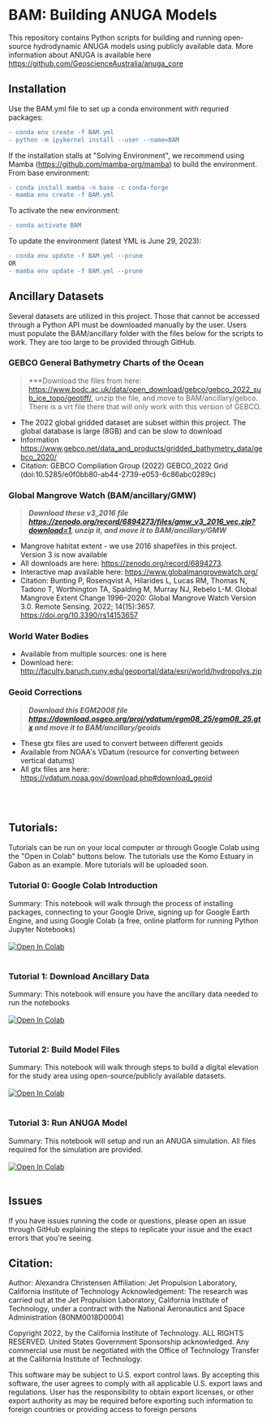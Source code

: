 # BAM: Building ANUGA Models 

This repository contains Python scripts for building and running open-source hydrodynamic ANUGA models using publicly available data. More information about ANUGA is available here https://github.com/GeoscienceAustralia/anuga_core


## Installation

Use the BAM.yml file to set up a conda environment with requried packages:
```diff
- conda env create -f BAM.yml
- python -m ipykernel install --user --name=BAM
```

If the installation stalls at "Solving Environment", we recommend using Mamba (https://github.com/mamba-org/mamba) to build the environment. From base environment:

``` diff
- conda install mamba -n base -c conda-forge
- mamba env create -f BAM.yml
```

To activate the new environment:
``` diff
- conda activate BAM
```

To update the environment (latest YML is June 29, 2023):
```diff
- conda env update -f BAM.yml --prune
OR
- mamba env update -f BAM.yml --prune
```

## Ancillary Datasets

Several datasets are utilized in this project. Those that cannot be accessed through a Python API must be downloaded manually by the user. Users must populate the BAM/ancillary folder with the files below for the scripts to work. They are too large to be provided through GitHub.

### GEBCO General Bathymetry Charts of the Ocean
> ***Download the files from here: https://www.bodc.ac.uk/data/open_download/gebco/gebco_2022_sub_ice_topo/geotiff/, unzip the file, and move to BAM/ancillary/gebco. There is a vrt file there that will only work with this version of GEBCO.
 - The 2022 global gridded dataset are subset within this project. The global database is large (8GB) and can be slow to download
 - Information https://www.gebco.net/data_and_products/gridded_bathymetry_data/gebco_2020/
 - Citation: GEBCO Compilation Group (2022) GEBCO_2022 Grid (doi:10.5285/e0f0bb80-ab44-2739-e053-6c86abc0289c)
 
### Global Mangrove Watch (BAM/ancillary/GMW)
> ***Download these v3_2016 file https://zenodo.org/record/6894273/files/gmw_v3_2016_vec.zip?download=1, unzip it, and move it to BAM/ancillary/GMW***
 - Mangrove habitat extent - we use 2016 shapefiles in this project. Version 3 is now available
 - All downloads are here: https://zenodo.org/record/6894273. 
 - Interactive map available here: https://www.globalmangrovewatch.org/
 - Citation: Bunting P, Rosenqvist A, Hilarides L, Lucas RM, Thomas N, Tadono T, Worthington TA, Spalding M, Murray NJ, Rebelo L-M. Global Mangrove Extent Change 1996–2020: Global Mangrove Watch Version 3.0. Remote Sensing. 2022; 14(15):3657. https://doi.org/10.3390/rs14153657 

### World Water Bodies
- Available from multiple sources: one is here
- Download here: http://faculty.baruch.cuny.edu/geoportal/data/esri/world/hydropolys.zip

### Geoid Corrections
> ***Download this EGM2008 file https://download.osgeo.org/proj/vdatum/egm08_25/egm08_25.gtx and move it to BAM/ancillary/geoids***
- These gtx files are used to convert between different geoids
- Available from NOAA's VDatum (resource for converting between vertical datums)
- All gtx files are here: https://vdatum.noaa.gov/download.php#download_geoid

 <br></br>



## Tutorials: 
Tutorials can be run on your local computer or through Google Colab using the "Open in Colab" buttons below. The tutorials use the Komo Estuary in Gabon as an example. More tutorials will be uploaded soon. <br>

### Tutorial 0: Google Colab Introduction
Summary: This notebook will walk through the process of installing packages, connecting to your Google Drive, signing up for Google Earth Engine, and using Google Colab (a free, online platform for running Python Jupyter Notebooks)<br></br>
[![Open In Colab](https://colab.research.google.com/assets/colab-badge.svg)](https://colab.research.google.com/github/achri19/BAM/blob/main/notebooks/0_GoogleColab_Introduction.ipynb)<br></br>

### Tutorial 1: Download Ancillary Data
Summary: This notebook will ensure you have the ancillary data needed to run the notebooks<br></br>
[![Open In Colab](https://colab.research.google.com/assets/colab-badge.svg)](https://colab.research.google.com/github/achri19/BAM/blob/main/notebooks/Downloading_Data.ipynb)<br></br>

### Tutorial 2: Build Model Files
Summary: This notebook will walk through steps to build a digital elevation for the study area using open-source/publicly available datasets.<br></br>
[![Open In Colab](https://colab.research.google.com/assets/colab-badge.svg)](https://colab.research.google.com/github/achri19/BAM/blob/main/notebooks/Build_Model_Files.ipynb) <br></br>

### Tutorial 3: Run ANUGA Model
Summary: This notebook will setup and run an ANUGA simulation. All files required for the simulation are provided.<br></br>
[![Open In Colab](https://colab.research.google.com/assets/colab-badge.svg)](https://colab.research.google.com/github/achri19/BAM/blob/main/notebooks/Run_ANUGA.ipynb) <br></br>

## Issues
If you have issues running the code or questions, please open an issue through GitHub explaining the steps to replicate your issue and the exact errors that you're seeing.

## Citation:
Author: Alexandra Christensen
Affiliation: Jet Propulsion Laboratory, California Institute of Technology
Acknowledgement: The research was carried out at the Jet Propulsion Laboratory, California Institute of Technology, under a contract with the National Aeronautics and Space Administration (80NM0018D0004)

Copyright 2022, by the California Institute of Technology. ALL RIGHTS RESERVED. United States Government Sponsorship acknowledged. Any commercial use must be negotiated with the Office of Technology Transfer at the California Institute of Technology.

This software may be subject to U.S. export control laws. By accepting this software, the user agrees to comply with all applicable U.S. export laws and regulations. User has the responsibility to obtain export licenses, or other export authority as may be required before exporting such information to foreign countries or providing access to foreign persons
